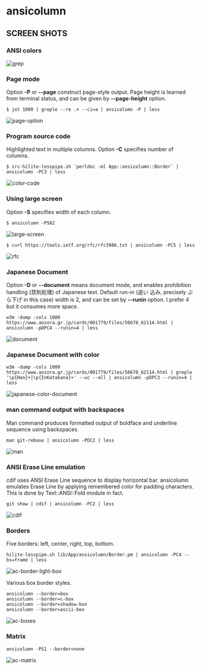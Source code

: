# ansicolumn

## SCREEN SHOTS

### ANSI colors

![grep](https://raw.githubusercontent.com/kaz-utashiro/App-ansicolumn/master/images/ac-grep.png)

### Page mode

Option **-P** or **--page** construct page-style output.  Page height
is learned from terminal status, and can be given by **--page-height**
option.

```
$ jot 1000 | greple --re .+ --ci=a | ansicolumn -P | less
```

![page-option](https://raw.githubusercontent.com/kaz-utashiro/App-ansicolumn/master/images/ac-page-option.png)

### Program source code

Highlighted text in multiple columns.  Option **-C** specifies number
of columns.

```
$ src-hilite-lesspipe.sh `perldoc -ml App::ansicolumn::Border` | ansicolumn -PC3 | less
```

![color-code](https://raw.githubusercontent.com/kaz-utashiro/App-ansicolumn/master/images/ac-color-code.png)

### Using large screen

Option **-S** specifies width of each column.

```
$ ansicolumn -PS82
```

![large-screen](https://raw.githubusercontent.com/kaz-utashiro/App-ansicolumn/master/images/ac-large-screen.png)

```
$ curl https://tools.ietf.org/rfc/rfc3986.txt | ansicolumn -PC5 | less
```

![rfc](https://raw.githubusercontent.com/kaz-utashiro/App-ansicolumn/master/images/ac-rfc.png)

### Japanese Document

Option **-D** or **--document** means document mode, and enables
prohibition handling (禁則処理) of Japanese text.  Default run-in (追い
込み, precisely ぶら下げ in this case) width is 2, and can be set by
**--runin** option.  I prefer 4 but it consumes more space.

```
w3m -dump -cols 1000 https://www.aozora.gr.jp/cards/001779/files/56678_62114.html | ansicolumn -pDPC4 --runin=4 | less
```

![document](https://raw.githubusercontent.com/kaz-utashiro/App-ansicolumn/master/images/ac-japanese-document.png)

### Japanese Document with color

```
w3m -dump -cols 1000 https://www.aozora.gr.jp/cards/001779/files/56678_62114.html | greple '\p{Han}+|\p{InKatakana}+' --uc --all | ansicolumn -pDPC3 --runin=4 | less
```

![japanese-color-document](https://raw.githubusercontent.com/kaz-utashiro/App-ansicolumn/master/images/ac-japanese-color-document.png)

### man command output with backspaces

Man command produces formatted output of boldface and underline
sequence using backspaces.

```
man git-rebase | ansicolumn -PDC2 | less
```

![man](https://raw.githubusercontent.com/kaz-utashiro/App-ansicolumn/master/images/ac-man.png)

### ANSI Erase Line emulation

cdif uses ANSI Erase Line sequence to display horizontal bar.
ansicolumn emulates Erase Line by applying remembered color for
padding characters.  This is done by Text::ANSI::Fold module in fact.

```
git show | cdif | ansicolumn -PC2 | less
```

![cdif](https://raw.githubusercontent.com/kaz-utashiro/App-ansicolumn/master/images/ac-cdif.png)

### Borders

Five borders: left, center, right, top, bottom.

```
hilite-lesspipe.sh lib/App/ansicolumn/Border.pm | ansicolumn -PC4 --bs=frame | less
```

![ac-border-light-box](https://raw.githubusercontent.com/kaz-utashiro/App-ansicolumn/master/images/ac-border-light-box.png)

Various box border styles.

```
ansicolumn --border=box
ansicolumn --border=c-box
ansicolumn --border=shadow-box
ansicolumn --border=ascii-box
```

![ac-boxes](https://raw.githubusercontent.com/kaz-utashiro/App-ansicolumn/master/images/ac-boxes.png)

### Matrix

```
ansicolumn -PS1 --border=none
```

![ac-matrix](https://raw.githubusercontent.com/kaz-utashiro/App-ansicolumn/master/images/ac-matrix.png)

